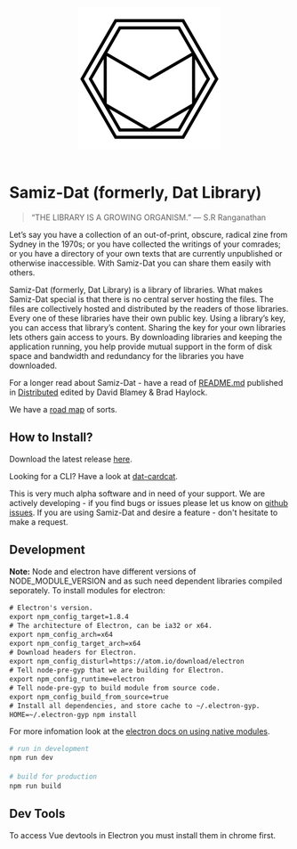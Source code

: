 <p align="center">
  <br>
  <img width="256" src="https://github.com/e-e-e/dat-library/blob/master/static/icons/256x256.png?raw=true" alt="dat library">
  <br>
  <br>
</p>

# Samiz-Dat (formerly, Dat Library)

> “THE LIBRARY IS A GROWING ORGANISM.”
> — S.R Ranganathan

Let’s say you have a collection of an out-of-print, obscure, radical zine from Sydney in the 1970s; or you have collected the writings of your comrades; or you have a directory of your own texts that are currently unpublished or otherwise inaccessible. With Samiz-Dat you can share them easily with others.

 Samiz-Dat (formerly, Dat Library) is a library of libraries. What makes  Samiz-Dat special is that there is no central server hosting the files. The files are collectively hosted and distributed by the readers of those libraries. Every one of these libraries have their own public key. Using a library’s key, you can access that library’s content. Sharing the key for your own libraries lets others gain access to yours. By downloading libraries and keeping the application running, you help provide mutual support in the form of disk space and bandwidth and redundancy for the libraries you have downloaded.

For a longer read about Samiz-Dat - have a read of [README.md](https://samiz-dat.github.io/hyperreadings/) published in [Distributed](http://www.openeditions.com/index.php/distributed.html) edited by David Blamey & Brad Haylock.

We have a [road map](https://github.com/samiz-dat/samiz-dat/wiki/Roadmap) of sorts.

## How to Install?

Download the latest release [here](https://github.com/samiz-dat/samiz-dat/releases).

Looking for a CLI? Have a look at [dat-cardcat](https://github.com/samiz-dat/dat-cardcat).

This is very much alpha software and in need of your support. We are actively developing - if you find bugs or issues please let us know on [github issues](https://github.com/samiz-dat/samiz-dat/issues). If you are using Samiz-Dat and desire a feature - don't hesitate to make a request.

## Development

**Note:** Node and electron have different versions of NODE_MODULE_VERSION and as such need dependent libraries compiled seporately.
To install modules for electron:
```
# Electron's version.
export npm_config_target=1.8.4
# The architecture of Electron, can be ia32 or x64.
export npm_config_arch=x64
export npm_config_target_arch=x64
# Download headers for Electron.
export npm_config_disturl=https://atom.io/download/electron
# Tell node-pre-gyp that we are building for Electron.
export npm_config_runtime=electron
# Tell node-pre-gyp to build module from source code.
export npm_config_build_from_source=true
# Install all dependencies, and store cache to ~/.electron-gyp.
HOME=~/.electron-gyp npm install
```
For more infomation look at the [electron docs on using native modules](https://electron.atom.io/docs/tutorial/using-native-node-modules/).

```bash
# run in development
npm run dev

# build for production
npm run build
```

## Dev Tools

To access Vue devtools in Electron you must install them in chrome first.

